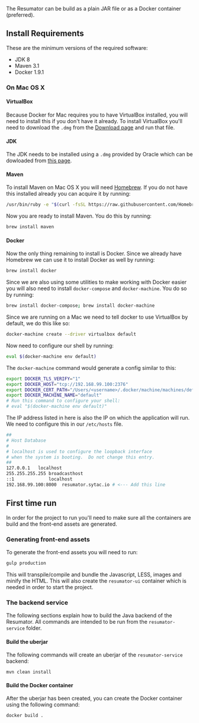 The Resumator can be build as a plain JAR file or as a Docker container (preferred).

## Install Requirements

These are the minimum versions of the required software:

- JDK    8
- Maven  3.1
- Docker 1.9.1

### On Mac OS X

#### VirtualBox

Because Docker for Mac requires you to have VirtualBox installed, you will need to install this if you don't have it already.
To install VirtualBox you'll need to download the `.dmg` from the [Download page](https://www.virtualbox.org/wiki/Downloads) and run that file.

#### JDK
The JDK needs to be installed using a `.dmg` provided by Oracle which can be dowloaded from [this page](http://www.oracle.com/technetwork/java/javase/downloads/jdk8-downloads-2133151.html).

#### Maven
To install Maven on Mac OS X you will need [Homebrew](http://brew.sh/). If you do not have this installed already you can acquire it by running:

```bash
/usr/bin/ruby -e "$(curl -fsSL https://raw.githubusercontent.com/Homebrew/install/master/install)"
```
Now you are ready to install Maven. You do this by running:

```bash
brew install maven
```

#### Docker

Now the only thing remaining to install is Docker. Since we already have Homebrew we can use it to install Docker as well by running:

```bash
brew install docker
```
Since we are also using some utilities to make working with Docker easier you will also need to install `docker-compose` and `docker-machine`.
You do so by running:

```bash
brew install docker-compose; brew install docker-machine
```

Since we are running on a Mac we need to tell docker to use VirtualBox by default, we do this like so:
```bash
docker-machine create --driver virtualbox default
```
Now need to configure our shell by running:
```bash
eval $(docker-machine env default)
```
The `docker-machine` command would generate a config similar to this:

```bash
export DOCKER_TLS_VERIFY="1"
export DOCKER_HOST="tcp://192.168.99.100:2376"
export DOCKER_CERT_PATH="/Users/<username>/.docker/machine/machines/default"
export DOCKER_MACHINE_NAME="default"
# Run this command to configure your shell:
# eval "$(docker-machine env default)"
```

The IP address listed in here is also the IP on which the application will run. We need to configure this in our `/etc/hosts` file.

```bash
##
# Host Database
#
# localhost is used to configure the loopback interface
# when the system is booting.  Do not change this entry.
##
127.0.0.1	localhost
255.255.255.255	broadcasthost
::1             localhost
192.168.99.100:8000  resumator.sytac.io # <--- Add this line
```

## First time run

In order for the project to run you'll need to make sure all the containers are build and the front-end assets are generated.

### Generating front-end assets

To generate the front-end assets you will need to run:
```bash
gulp production
```
This will transpile/compile and bundle the Javascript, LESS, images and minify the HTML.
This will also create the `resumator-ui` container which is needed in order to start the project.

### The backend service

The following sections explain how to build the Java backend of the Resumator. All commands are intended to be run from the `resumator-service` folder.

#### Build the uberjar

The following commands will create an uberjar of the `resumator-service` backend:

```shell
mvn clean install
```

#### Build the Docker container

After the uberjar has been created, you can create the Docker container using the following command:

```shell
docker build .
```
